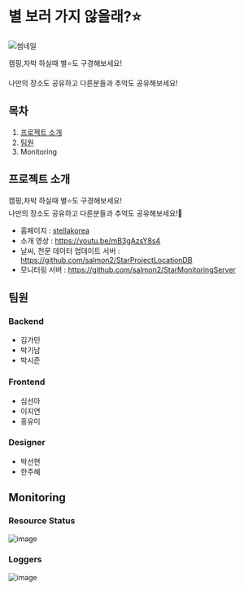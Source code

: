 # 별 보러 가지 않을래?⭐️
![썸네일](https://user-images.githubusercontent.com/23234577/144531606-3f50649e-982d-4a33-88b4-51558b4f4273.png)

캠핑,차박 하실때 별⭐️도 구경해보세요! 

나만의 장소도 공유하고 다른분들과 추억도 공유해보세요!

## 목차
1. [프로젝트 소개](##프로젝트-소개)
2. [팀원](##팀원)
3. Monitoring

## 프로젝트 소개
캠핑,차박 하실때 별⭐️도 구경해보세요!</br> 나만의 장소도 공유하고 다른분들과 추억도 공유해보세요!👫

- 홈페이지 : [stellakorea](https://stellakorea.co.kr/ "별 보러 가지 않을래?") </br>
- 소개 영상 : https://youtu.be/mB3gAzsY8s4
- 날씨, 천문 데이터 업데이트 서버 : https://github.com/salmon2/StarProjectLocationDB
- 모니터링 서버 : https://github.com/salmon2/StarMonitoringServer

## 팀원
### **Backend**
- 김가민
- 박기남
- 박시준
### **Frontend**
- 심선아
- 이지연
- 홍유미
### **Designer**
- 박선현
- 한주혜

## Monitoring
### Resource Status
![image](https://user-images.githubusercontent.com/23234577/144533970-4b657f9f-5d3e-414a-931a-9191c5b667f3.png)

### Loggers
![image](https://user-images.githubusercontent.com/23234577/144534006-4ec42e08-6e60-4af4-9f06-84d5d921fc8e.png)
